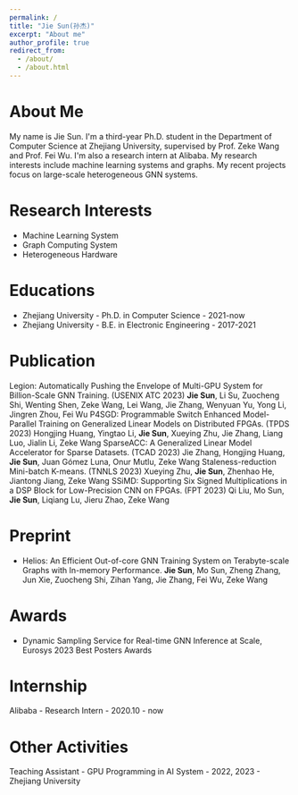 ```yaml
---
permalink: /
title: "Jie Sun(孙杰)"
excerpt: "About me"
author_profile: true
redirect_from: 
  - /about/
  - /about.html
---
```



About Me
======
My name is Jie Sun. I'm a third-year Ph.D. student in the Department of Computer Science at Zhejiang University, supervised by Prof. Zeke Wang and Prof. Fei Wu. I'm also a research intern at Alibaba. My research interests include machine learning systems and graphs. My recent projects focus on large-scale heterogeneous GNN systems.

Research Interests
======
* Machine Learning System
* Graph Computing System
* Heterogeneous Hardware

Educations
======
* Zhejiang University - Ph.D. in Computer Science - 2021-now
* Zhejiang University - B.E. in Electronic Engineering - 2017-2021

Publication
======
Legion: Automatically Pushing the Envelope of Multi-GPU System for Billion-Scale GNN Training. (USENIX ATC 2023) **Jie Sun**, Li Su, Zuocheng Shi, Wenting Shen, Zeke Wang, Lei Wang, Jie Zhang, Wenyuan Yu, Yong Li, Jingren Zhou, Fei Wu
P4SGD: Programmable Switch Enhanced Model-Parallel Training on Generalized Linear Models on Distributed FPGAs. (TPDS 2023) Hongjing Huang, Yingtao Li, **Jie Sun**, Xueying Zhu, Jie Zhang, Liang Luo, Jialin Li, Zeke Wang
SparseACC: A Generalized Linear Model Accelerator for Sparse Datasets. (TCAD 2023) Jie Zhang, Hongjing Huang, **Jie Sun**, Juan Gómez Luna, Onur Mutlu, Zeke Wang
Staleness-reduction Mini-batch K-means. (TNNLS 2023) Xueying Zhu, **Jie Sun**, Zhenhao He, Jiantong Jiang, Zeke Wang
SSiMD: Supporting Six Signed Multiplications in a DSP Block for Low-Precision CNN on FPGAs. (FPT 2023) Qi Liu, Mo Sun, **Jie Sun**, Liqiang Lu, Jieru Zhao, Zeke Wang

Preprint
======
* Helios: An Efficient Out-of-core GNN Training System on Terabyte-scale Graphs with In-memory Performance. **Jie Sun**, Mo Sun, Zheng Zhang, Jun Xie, Zuocheng Shi, Zihan Yang, Jie Zhang, Fei Wu, Zeke Wang

Awards
======
* Dynamic Sampling Service for Real-time GNN Inference at Scale, Eurosys 2023 Best Posters Awards

Internship
======
Alibaba - Research Intern - 2020.10 - now

Other Activities
======
Teaching Assistant - GPU Programming in AI System - 2022, 2023 - Zhejiang University

